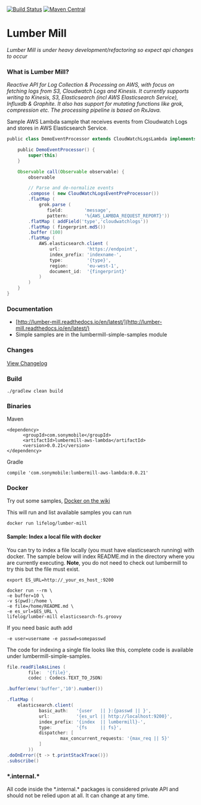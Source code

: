[![Build Status](https://travis-ci.org/sonyxperiadev/lumber-mill.svg?branch=master)](https://travis-ci.org/sonyxperiadev/lumber-mill) [![Maven Central](https://maven-badges.herokuapp.com/maven-central/com.sonymobile/lumbermill-core/badge.svg)](https://maven-badges.herokuapp.com/maven-central/com.sonymobile/lumbermill-core)
# Lumber Mill

*Lumber Mill is under heavy development/refactoring so expect api changes to occur*

### What is Lumber Mill?
*Reactive API for Log Collection & Processing on AWS, with focus on fetching logs from S3, Cloudwatch Logs and Kinesis.
It currently supports writing to Kinesis, S3, Elasticsearch (incl AWS Elasticsearch Service), Influxdb & Graphite. It also 
has support for mutating functions like grok, compression etc. The processing pipeline is based on RxJava.*


Sample AWS Lambda sample that receives events from Cloudwatch Logs and stores in AWS Elasticsearch Service.

```groovy
public class DemoEventProcessor extends CloudWatchLogsLambda implements EventProcessor {

    public DemoEventProcessor() {
        super(this)
    }

    Observable call(Observable observable) {
        observable

        // Parse and de-normalize events
        .compose ( new CloudWatchLogsEventPreProcessor())
        .flatMap (  
            grok.parse (
               field:        'message',
               pattern:      '%{AWS_LAMBDA_REQUEST_REPORT}'))
        .flatMap ( addField('type','cloudwatchlogs'))
        .flatMap ( fingerprint.md5())
        .buffer (100)
        .flatMap (
            AWS.elasticsearch.client (
                url:          'https://endpoint',
                index_prefix: 'indexname-',
                type:         '{type}',
                region:       'eu-west-1',
                document_id:  '{fingerprint}'
            )
        )
    }
}
```


### Documentation
* [http://lumber-mill.readthedocs.io/en/latest/](http://lumber-mill.readthedocs.io/en/latest/)
* Simple samples are in the lumbermill-simple-samples module

### Changes
[View Changelog](CHANGELOG.md)

### Build

    ./gradlew clean build
    
### Binaries

Maven

    <dependency>
          <groupId>com.sonymobile</groupId>
          <artifactId>lumbermill-aws-lambda</artifactId>
          <version>0.0.21</version>
    </dependency>

Gradle

    compile 'com.sonymobile:lumbermill-aws-lambda:0.0.21'
    
### Docker

Try out some samples, [Docker on the wiki](https://github.com/sonyxperiadev/lumber-mill/wiki/0.1.-Run-with-docker)

This will run and list available samples you can run

    docker run lifelog/lumber-mill 
    
#### Sample: Index a local file with docker

You can try to index a file locally (you must have elasticsearch running) with docker. The sample below will index README.md
in the directory where you are currently executing. **Note**, you do not need to check out lumbermill to try this but the file
must exist.

    export ES_URL=http://_your_es_host_:9200
     
    docker run --rm \
    -e buffer=10 \
    -v $(pwd):/home \
    -e file=/home/README.md \
    -e es_url=$ES_URL \
    lifelog/lumber-mill elasticsearch-fs.groovy
    
If you need basic auth add
    
    -e user=username -e passwd=somepasswd


The code for indexing a single file looks like this, complete code is available under lumbermill-simple-samples.    

```groovy
file.readFileAsLines (
        file:  '{file}',
        codec : Codecs.TEXT_TO_JSON)

.buffer(env('buffer','10').number())

.flatMap (
    elasticsearch.client(
            basic_auth:   '{user   || }:{passwd || }',
            url:          '{es_url || http://localhost:9200}',
            index_prefix: '{index  || lumbermill}-',
            type:         '{fs     || fs}',
            dispatcher: [
                    max_concurrent_requests: '{max_req || 5}'
            ]
        ))
.doOnError({t -> t.printStackTrace()})
.subscribe()
```
    
### \*.internal.\*

All code inside the \*.internal.\* packages is considered private API and should not be relied upon at all. It can change at any time.
    
